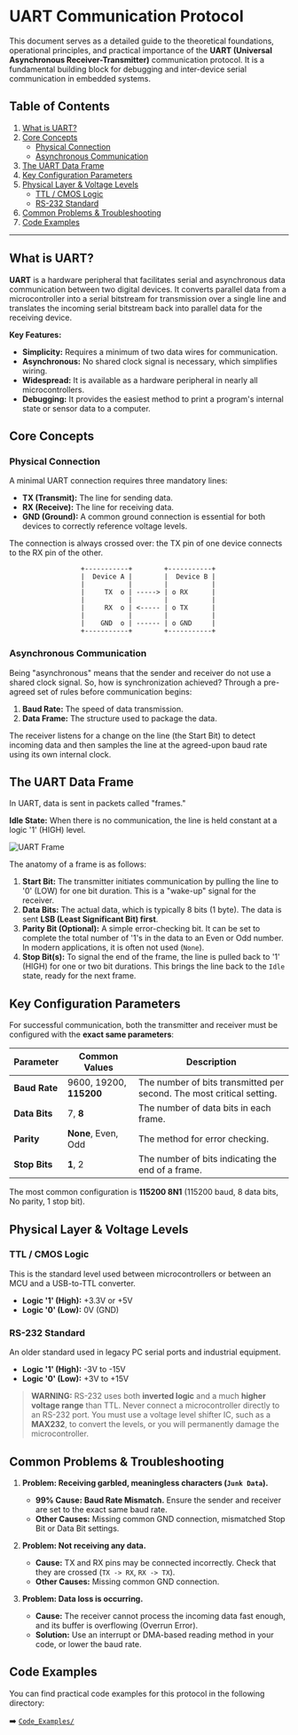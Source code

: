 # UART Communication Protocol

This document serves as a detailed guide to the theoretical foundations, operational principles, and practical importance of the **UART (Universal Asynchronous Receiver-Transmitter)** communication protocol. It is a fundamental building block for debugging and inter-device serial communication in embedded systems.

## Table of Contents
1.  [What is UART?](#what-is-uart)
2.  [Core Concepts](#core-concepts)
    * [Physical Connection](#physical-connection)
    * [Asynchronous Communication](#asynchronous-communication)
3.  [The UART Data Frame](#the-uart-data-frame)
4.  [Key Configuration Parameters](#key-configuration-parameters)
5.  [Physical Layer & Voltage Levels](#physical-layer--voltage-levels)
    * [TTL / CMOS Logic](#ttl--cmos-logic)
    * [RS-232 Standard](#rs-232-standard)
6.  [Common Problems & Troubleshooting](#common-problems--troubleshooting)
7.  [Code Examples](#code-examples)

---

## What is UART?

**UART** is a hardware peripheral that facilitates serial and asynchronous data communication between two digital devices. It converts parallel data from a microcontroller into a serial bitstream for transmission over a single line and translates the incoming serial bitstream back into parallel data for the receiving device.

**Key Features:**
* **Simplicity:** Requires a minimum of two data wires for communication.
* **Asynchronous:** No shared clock signal is necessary, which simplifies wiring.
* **Widespread:** It is available as a hardware peripheral in nearly all microcontrollers.
* **Debugging:** It provides the easiest method to print a program's internal state or sensor data to a computer.

## Core Concepts

### Physical Connection

A minimal UART connection requires three mandatory lines:

* **TX (Transmit):** The line for sending data.
* **RX (Receive):** The line for receiving data.
* **GND (Ground):** A common ground connection is essential for both devices to correctly reference voltage levels.

The connection is always crossed over: the TX pin of one device connects to the RX pin of the other.

```
                  +-----------+        +-----------+
                  |  Device A |        |  Device B |
                  |           |        |           |
                  |     TX  o | -----> | o RX      |
                  |           |        |           |
                  |     RX  o | <----- | o TX      |
                  |           |        |           |
                  |    GND  o | ------ | o GND     |
                  +-----------+        +-----------+
```

### Asynchronous Communication

Being "asynchronous" means that the sender and receiver do not use a shared clock signal. So, how is synchronization achieved? Through a pre-agreed set of rules before communication begins:
1.  **Baud Rate:** The speed of data transmission.
2.  **Data Frame:** The structure used to package the data.

The receiver listens for a change on the line (the Start Bit) to detect incoming data and then samples the line at the agreed-upon baud rate using its own internal clock.

## The UART Data Frame

In UART, data is sent in packets called "frames."

**Idle State:** When there is no communication, the line is held constant at a logic '1' (HIGH) level.

![UART Frame](https://i.imgur.com/7wG2b5p.png)

The anatomy of a frame is as follows:

1.  **Start Bit:** The transmitter initiates communication by pulling the line to '0' (LOW) for one bit duration. This is a "wake-up" signal for the receiver.
2.  **Data Bits:** The actual data, which is typically 8 bits (1 byte). The data is sent **LSB (Least Significant Bit) first**.
3.  **Parity Bit (Optional):** A simple error-checking bit. It can be set to complete the total number of '1's in the data to an Even or Odd number. In modern applications, it is often not used (`None`).
4.  **Stop Bit(s):** To signal the end of the frame, the line is pulled back to '1' (HIGH) for one or two bit durations. This brings the line back to the `Idle` state, ready for the next frame.

## Key Configuration Parameters

For successful communication, both the transmitter and receiver must be configured with the **exact same parameters**:

| Parameter     | Common Values                    | Description                                                   |
|---------------|----------------------------------|---------------------------------------------------------------|
| **Baud Rate** | 9600, 19200, **115200** | The number of bits transmitted per second. The most critical setting. |
| **Data Bits** | 7, **8** | The number of data bits in each frame.                        |
| **Parity** | **None**, Even, Odd              | The method for error checking.                                |
| **Stop Bits** | **1**, 2                         | The number of bits indicating the end of a frame.             |

The most common configuration is **115200 8N1** (115200 baud, 8 data bits, No parity, 1 stop bit).

## Physical Layer & Voltage Levels

### TTL / CMOS Logic
This is the standard level used between microcontrollers or between an MCU and a USB-to-TTL converter.
* **Logic '1' (High):** +3.3V or +5V
* **Logic '0' (Low):** 0V (GND)

### RS-232 Standard
An older standard used in legacy PC serial ports and industrial equipment.
* **Logic '1' (High):** -3V to -15V
* **Logic '0' (Low):** +3V to +15V

> **WARNING:** RS-232 uses both **inverted logic** and a much **higher voltage range** than TTL. Never connect a microcontroller directly to an RS-232 port. You must use a voltage level shifter IC, such as a **MAX232**, to convert the levels, or you will permanently damage the microcontroller.

## Common Problems & Troubleshooting

1.  **Problem: Receiving garbled, meaningless characters (`Junk Data`).**
    * **99% Cause:** **Baud Rate Mismatch.** Ensure the sender and receiver are set to the exact same baud rate.
    * **Other Causes:** Missing common GND connection, mismatched Stop Bit or Data Bit settings.

2.  **Problem: Not receiving any data.**
    * **Cause:** TX and RX pins may be connected incorrectly. Check that they are crossed (`TX -> RX`, `RX -> TX`).
    * **Other Causes:** Missing common GND connection.

3.  **Problem: Data loss is occurring.**
    * **Cause:** The receiver cannot process the incoming data fast enough, and its buffer is overflowing (Overrun Error).
    * **Solution:** Use an interrupt or DMA-based reading method in your code, or lower the baud rate.

## Code Examples

You can find practical code examples for this protocol in the following directory:

➡️ [`Code_Examples/`](./Code_Examples/)

